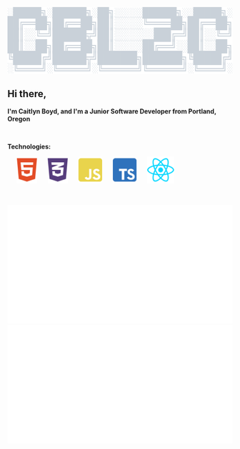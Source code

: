 <br>


<img height="150px" src="CBL2C.png">

<br>

## Hi there,

**I'm Caitlyn Boyd, and I'm a Junior Software Developer from Portland, Oregon**

<br>

**Technologies:**

⠀⠀<img height="60" src="html5-brands.svg">⠀⠀ <img height="60" src="css3-alt-brands.svg">⠀⠀ <img height="60" src="js-square-brands.svg">⠀⠀ <img height="60" src="ts-svg.svg">⠀⠀ <img height="60" src="react-brands.svg">

<br>

<a href="https://github.com/CBL2C/CBL2C">

![](https://github.com/CBL2C/github-stats/blob/master/generated/overview.svg)
![](https://github.com/CBL2C/github-stats/blob/master/generated/languages.svg)

</a>

